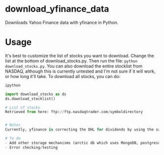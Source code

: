 # download_yfinance_data
Downloads Yahoo Finance data with yfinance in Python.

# Usage

It's best to customize the list of stocks you want to download.  Change the list at the bottom of download_stocks.py.  Then run the file: `python download_stocks.py`.
You can also download the entire stocklist from NASDAQ, although this is currently untested and I'm not sure if it will work, or how long it'll take.   To download all stocks, you can do:

```python
ipython

import download_stocks as ds
ds.download_stocklist()

# List of stocks
Retrieved from here: ftp://ftp.nasdaqtrader.com/symboldirectory


# Notes
Currently, yfinance is correcting the OHL for dividends by using the same ratio as for the close.  I think this is incorrect, and it should be using the dividends to subtract that amount from the days prior to the dividend.

# To do
- Add other storage mechanisms (arctic db which uses MongoDB, postgresql, etc)
- Error checking/testing
